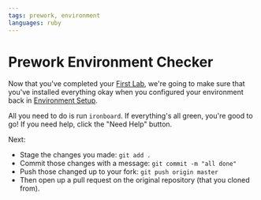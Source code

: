 ```yaml
---
tags: prework, environment
languages: ruby
---
```


# Prework Environment Checker

Now that you've completed your [First Lab](http://learn.flatironschool.com/lessons/1013), we're going to make sure that you've installed everything okay when you configured your environment back in [Environment Setup](http://learn.flatironschool.com/lessons/1171).

All you need to do is run `ironboard`. If everything's all green, you're good to go! If you need help, click the "Need Help" button.

Next:

* Stage the changes you made: `git add .`
* Commit those changes with a message: `git commit -m "all done"`
* Push those changed up to your fork: `git push origin master`
* Then open up a pull request on the original repository (that you cloned from).